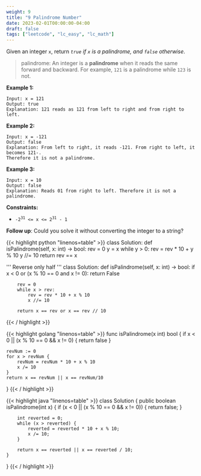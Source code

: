 ```yaml
---
weight: 9
title: "9 Palindrome Number"
date: 2023-02-01T00:00:00-04:00
draft: false
tags: ["leetcode", "lc_easy", "lc_math"]
---
```


Given an integer `x`, return *`true` if `x` is a palindrome, and `false` otherwise*.

> palindrome: An integer is a **palindrome** when it reads the same forward and backward. For example, `121` is a palindrome while `123` is not.

**Example 1:**
```
Input: x = 121
Output: true
Explanation: 121 reads as 121 from left to right and from right to left.
```
**Example 2:**
```
Input: x = -121
Output: false
Explanation: From left to right, it reads -121. From right to left, it becomes 121-.
Therefore it is not a palindrome.
```
**Example 3:**
```
Input: x = 10
Output: false
Explanation: Reads 01 from right to left. Therefore it is not a palindrome.
```

**Constraints:**
- <code>-2<sup>31</sup> <= x <= 2<sup>31</sup> - 1</code>
 

**Follow up**: Could you solve it without converting the integer to a string?

<div class="tabs"></div>
<div class="tab-content">
<div id="python" class="lang">
{{< highlight python "linenos=table" >}}
class Solution:
    def isPalindrome(self, x: int) -> bool:
        rev = 0
        y = x
        while y > 0:
            rev = rev * 10 + y % 10
            y //= 10
        return rev == x


'''
Reverse only half
'''
class Solution:
    def isPalindrome(self, x: int) -> bool:
        if x < 0 or (x % 10 == 0 and x != 0):
            return False
        
        rev = 0
        while x > rev:
            rev = rev * 10 + x % 10
            x //= 10
        
        return x == rev or x == rev // 10
{{< / highlight >}}
</div>
<div id="golang" class="lang">
{{< highlight golang "linenos=table" >}}
func isPalindrome(x int) bool {
    if x < 0 || (x % 10 == 0 && x != 0) {
        return false
    }

    revNum := 0
    for x > revNum {
        revNum = revNum * 10 + x % 10
        x /= 10
    }
    return x == revNum || x == revNum/10
}
{{< / highlight >}}
</div>
<div id="java" class="lang">
{{< highlight java "linenos=table" >}}
class Solution {
    public boolean isPalindrome(int x) {
        if (x < 0 || (x % 10 == 0 && x != 0)) {
            return false;
        }

        int reverted = 0;
        while (x > reverted) {
            reverted = reverted * 10 + x % 10;
            x /= 10;
        }

        return x == reverted || x == reverted / 10;
    }
}
{{< / highlight >}}
</div>
</div>
